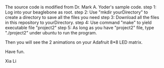 The source code is modified from Dr. Mark A. Yoder's sample code.
step 1: Log into your beaglebone as root.
step 2: Use "mkdir yourDirectory" to create a directory to save all the files you need
step 3: Download all the files in this repository to yourDirectory.
step 4: Use command "make" to yield executable file "project2"
step 5: As long as you have "project2" file, type "./project2" under ubuntu to run the program.

Then you will see the 2 animations on your Adafruit 8*8 LED matrix.

Have fun.

Xia Li
